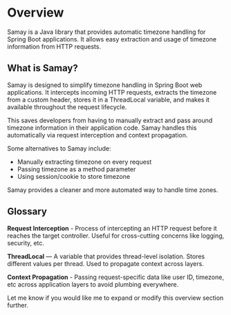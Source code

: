 # Overview

Samay is a Java library that provides automatic timezone handling for Spring Boot applications. It allows easy extraction and usage of timezone information from HTTP requests.

## What is Samay?

Samay is designed to simplify timezone handling in Spring Boot web applications. It intercepts incoming HTTP requests, extracts the timezone from a custom header, stores it in a ThreadLocal variable, and makes it available throughout the request lifecycle.

This saves developers from having to manually extract and pass around timezone information in their application code. Samay handles this automatically via request interception and context propagation.

Some alternatives to Samay include:

- Manually extracting timezone on every request
- Passing timezone as a method parameter
- Using session/cookie to store timezone

Samay provides a cleaner and more automated way to handle time zones.

## Glossary

**Request Interception** - Process of intercepting an HTTP request before it reaches the target controller. Useful for cross-cutting concerns like logging, security, etc.

**ThreadLocal** — A variable that provides thread-level isolation. Stores different values per thread. Used to propagate context across layers.

**Context Propagation** - Passing request-specific data like user ID, timezone, etc across application layers to avoid plumbing everywhere.

Let me know if you would like me to expand or modify this overview section further.